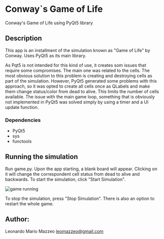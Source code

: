 # Conway`s Game of Life

Conway's Game of Life using PyQt5 library

## Description

This app is an installment of the simulation known as "Game of Life" by Conway. Uses PyQt5 as its main library. 


As Pqt5 is not intended for this kind of use, it creates som issues that require some compromises. The main one was related to the cells. The most obvious solution to this problem is creating and destroying cells as part of the simulation. However, PyQt5 generated some problems with this approach, so it was opted to create all cells once as QLabels and make them change status/color from dead to alive. This limits the number of cells available. The issue with the main game loop, something that is obviously not implemented in PyQt5 was solved simply by using a timer and a UI update function.

### Dependencies


* PyQt5
* sys
* functools

## Running the simulation

Run game.py. Upon the app starting, a blank board will appear. Clicking on it will change the correspondent cell status from dead to alive and backwards. To start the simulation, click "Start Simulation".

![game running](https://github.com/user-attachments/assets/26a2dbde-7514-4a0e-93d1-0a9c2a94a16e)

To stop the simulation, press "Stop Simulation". There is also an option to restart the whole game.

## Author:

Leonardo Mario Mazzeo
leomazzeo@gmail.com

